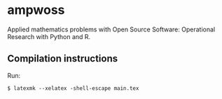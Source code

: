 # ampwoss

Applied mathematics problems with Open Source Software: Operational Research with Python and R.

## Compilation instructions

Run:

    $ latexmk --xelatex -shell-escape main.tex
